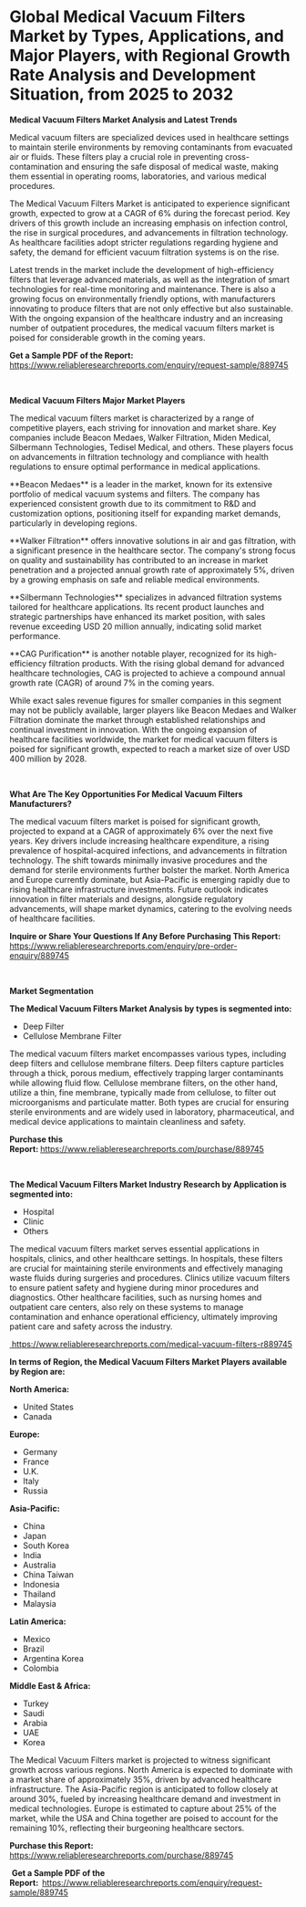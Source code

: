 <p><h1>Global Medical Vacuum Filters Market by Types, Applications, and Major Players, with Regional Growth Rate Analysis and Development Situation, from 2025 to 2032</h1></p><p><strong>Medical Vacuum Filters Market Analysis and Latest Trends</strong></p>
<p><p>Medical vacuum filters are specialized devices used in healthcare settings to maintain sterile environments by removing contaminants from evacuated air or fluids. These filters play a crucial role in preventing cross-contamination and ensuring the safe disposal of medical waste, making them essential in operating rooms, laboratories, and various medical procedures.</p><p>The Medical Vacuum Filters Market is anticipated to experience significant growth, expected to grow at a CAGR of 6% during the forecast period. Key drivers of this growth include an increasing emphasis on infection control, the rise in surgical procedures, and advancements in filtration technology. As healthcare facilities adopt stricter regulations regarding hygiene and safety, the demand for efficient vacuum filtration systems is on the rise.</p><p>Latest trends in the market include the development of high-efficiency filters that leverage advanced materials, as well as the integration of smart technologies for real-time monitoring and maintenance. There is also a growing focus on environmentally friendly options, with manufacturers innovating to produce filters that are not only effective but also sustainable. With the ongoing expansion of the healthcare industry and an increasing number of outpatient procedures, the medical vacuum filters market is poised for considerable growth in the coming years.</p></p>
<p><strong>Get a Sample PDF of the Report:&nbsp;</strong> <a href="https://www.reliableresearchreports.com/enquiry/request-sample/889745?utm_campaign=3364&utm_medium=2&utm_source=Github&utm_content=ia&utm_term=13042025&utm_id=medical-vacuum-filters">https://www.reliableresearchreports.com/enquiry/request-sample/889745</a></p>
<p>&nbsp;</p>
<p><strong>Medical Vacuum Filters Major Market Players</strong></p>
<p><p>The medical vacuum filters market is characterized by a range of competitive players, each striving for innovation and market share. Key companies include Beacon Medaes, Walker Filtration, Miden Medical, Silbermann Technologies, Tedisel Medical, and others. These players focus on advancements in filtration technology and compliance with health regulations to ensure optimal performance in medical applications.</p><p>**Beacon Medaes** is a leader in the market, known for its extensive portfolio of medical vacuum systems and filters. The company has experienced consistent growth due to its commitment to R&D and customization options, positioning itself for expanding market demands, particularly in developing regions.</p><p>**Walker Filtration** offers innovative solutions in air and gas filtration, with a significant presence in the healthcare sector. The company's strong focus on quality and sustainability has contributed to an increase in market penetration and a projected annual growth rate of approximately 5%, driven by a growing emphasis on safe and reliable medical environments.</p><p>**Silbermann Technologies** specializes in advanced filtration systems tailored for healthcare applications. Its recent product launches and strategic partnerships have enhanced its market position, with sales revenue exceeding USD 20 million annually, indicating solid market performance.</p><p>**CAG Purification** is another notable player, recognized for its high-efficiency filtration products. With the rising global demand for advanced healthcare technologies, CAG is projected to achieve a compound annual growth rate (CAGR) of around 7% in the coming years.</p><p>While exact sales revenue figures for smaller companies in this segment may not be publicly available, larger players like Beacon Medaes and Walker Filtration dominate the market through established relationships and continual investment in innovation. With the ongoing expansion of healthcare facilities worldwide, the market for medical vacuum filters is poised for significant growth, expected to reach a market size of over USD 400 million by 2028.</p></p>
<p>&nbsp;</p>
<p><strong>What Are The Key Opportunities For Medical Vacuum Filters Manufacturers?</strong></p>
<p><p>The medical vacuum filters market is poised for significant growth, projected to expand at a CAGR of approximately 6% over the next five years. Key drivers include increasing healthcare expenditure, a rising prevalence of hospital-acquired infections, and advancements in filtration technology. The shift towards minimally invasive procedures and the demand for sterile environments further bolster the market. North America and Europe currently dominate, but Asia-Pacific is emerging rapidly due to rising healthcare infrastructure investments. Future outlook indicates innovation in filter materials and designs, alongside regulatory advancements, will shape market dynamics, catering to the evolving needs of healthcare facilities.</p></p>
<p><strong>Inquire or Share Your Questions If Any Before Purchasing This Report:</strong> <a href="https://www.reliableresearchreports.com/enquiry/pre-order-enquiry/889745?utm_campaign=3364&utm_medium=2&utm_source=Github&utm_content=ia&utm_term=13042025&utm_id=medical-vacuum-filters">https://www.reliableresearchreports.com/enquiry/pre-order-enquiry/889745</a></p>
<p>&nbsp;</p>
<p><strong>Market Segmentation</strong></p>
<p><strong>The Medical Vacuum Filters Market Analysis by types is segmented into:</strong></p>
<p><ul><li>Deep Filter</li><li>Cellulose Membrane Filter</li></ul></p>
<p><p>The medical vacuum filters market encompasses various types, including deep filters and cellulose membrane filters. Deep filters capture particles through a thick, porous medium, effectively trapping larger contaminants while allowing fluid flow. Cellulose membrane filters, on the other hand, utilize a thin, fine membrane, typically made from cellulose, to filter out microorganisms and particulate matter. Both types are crucial for ensuring sterile environments and are widely used in laboratory, pharmaceutical, and medical device applications to maintain cleanliness and safety.</p></p>
<p><strong>Purchase this Report:&nbsp;</strong><a href="https://www.reliableresearchreports.com/purchase/889745?utm_campaign=3364&utm_medium=2&utm_source=Github&utm_content=ia&utm_term=13042025&utm_id=medical-vacuum-filters">https://www.reliableresearchreports.com/purchase/889745</a></p>
<p>&nbsp;</p>
<p><strong>The Medical Vacuum Filters Market Industry Research by Application is segmented into:</strong></p>
<p><ul><li>Hospital</li><li>Clinic</li><li>Others</li></ul></p>
<p><p>The medical vacuum filters market serves essential applications in hospitals, clinics, and other healthcare settings. In hospitals, these filters are crucial for maintaining sterile environments and effectively managing waste fluids during surgeries and procedures. Clinics utilize vacuum filters to ensure patient safety and hygiene during minor procedures and diagnostics. Other healthcare facilities, such as nursing homes and outpatient care centers, also rely on these systems to manage contamination and enhance operational efficiency, ultimately improving patient care and safety across the industry.</p></p>
<p><a href="https://www.reliableresearchreports.com/medical-vacuum-filters-r889745?utm_campaign=3364&utm_medium=2&utm_source=Github&utm_content=ia&utm_term=13042025&utm_id=medical-vacuum-filters">&nbsp;https://www.reliableresearchreports.com/medical-vacuum-filters-r889745</a></p>
<p><strong>In terms of Region, the Medical Vacuum Filters Market Players available by Region are:</strong></p>
<p>
    <p> <strong> North America: </strong>
        <ul>
            <li>United States</li>
            <li>Canada</li>
        </ul>
        </p> 
    <p> <strong> Europe: </strong>
        <ul>
            <li>Germany</li>
            <li>France</li>
            <li>U.K.</li>
            <li>Italy</li>
            <li>Russia</li>
        </ul>
        </p> 
    <p> <strong> Asia-Pacific: </strong>
        <ul>
            <li>China</li>
            <li>Japan</li>
            <li>South Korea</li>
            <li>India</li>
            <li>Australia</li>
            <li>China Taiwan</li>
            <li>Indonesia</li>
            <li>Thailand</li>
            <li>Malaysia</li>
        </ul>
        </p> 
    <p> <strong> Latin America: </strong>
        <ul>
            <li>Mexico</li>
            <li>Brazil</li>
            <li>Argentina Korea</li>
            <li>Colombia</li>
        </ul>
        </p> 
    <p> <strong> Middle East & Africa: </strong>
        <ul>
            <li>Turkey</li>
            <li>Saudi</li>
            <li>Arabia</li>
            <li>UAE</li>
            <li>Korea</li>
        </ul>
    </p>
    </p>
<p><p>The Medical Vacuum Filters market is projected to witness significant growth across various regions. North America is expected to dominate with a market share of approximately 35%, driven by advanced healthcare infrastructure. The Asia-Pacific region is anticipated to follow closely at around 30%, fueled by increasing healthcare demand and investment in medical technologies. Europe is estimated to capture about 25% of the market, while the USA and China together are poised to account for the remaining 10%, reflecting their burgeoning healthcare sectors.</p></p>
<p><strong>Purchase this Report: </strong><a href="https://www.reliableresearchreports.com/purchase/889745?utm_campaign=3364&utm_medium=2&utm_source=Github&utm_content=ia&utm_term=13042025&utm_id=medical-vacuum-filters">https://www.reliableresearchreports.com/purchase/889745</a></p>
<p>&nbsp;<strong>Get a Sample PDF of the Report:&nbsp;&nbsp;</strong><a href="https://www.reliableresearchreports.com/enquiry/request-sample/889745?utm_campaign=3364&utm_medium=2&utm_source=Github&utm_content=ia&utm_term=13042025&utm_id=medical-vacuum-filters">https://www.reliableresearchreports.com/enquiry/request-sample/889745</a></p>
<p><strong></strong></p>
<p><p></p><p></p><p></p></p>